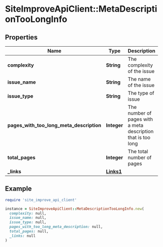 # SiteImproveApiClient::MetaDescriptionTooLongInfo

## Properties

| Name | Type | Description | Notes |
| ---- | ---- | ----------- | ----- |
| **complexity** | **String** | The complexity of the issue | [default to &#39;none&#39;] |
| **issue_name** | **String** | The name of the issue | [optional] |
| **issue_type** | **String** | The type of issue | [default to &#39;unknown&#39;] |
| **pages_with_too_long_meta_description** | **Integer** | The number of pages with a meta description that is too long |  |
| **total_pages** | **Integer** | The total number of pages |  |
| **_links** | [**Links1**](Links1.md) |  | [optional] |

## Example

```ruby
require 'site_improve_api_client'

instance = SiteImproveApiClient::MetaDescriptionTooLongInfo.new(
  complexity: null,
  issue_name: null,
  issue_type: null,
  pages_with_too_long_meta_description: null,
  total_pages: null,
  _links: null
)
```

